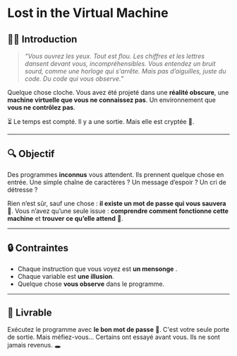 # **Lost in the Virtual Machine**

## **🕵️‍♂️ Introduction**
> _“Vous ouvrez les yeux. Tout est flou. Les chiffres et les lettres dansent devant vous, incompréhensibles. Vous entendez un bruit sourd, comme une horloge qui s'arrête. Mais pas d’aiguilles, juste du code. Du code qui vous observe.”_

Quelque chose cloche. Vous avez été projeté dans une **réalité obscure**, une **machine virtuelle que vous ne connaissez pas**. Un environnement que **vous ne contrôlez pas**.

⏳ Le temps est compté. Il y a une sortie.
Mais elle est cryptée 🔐.

---

## **🔍 Objectif**
Des programmes **inconnus** vous attendent. Ils prennent quelque chose en entrée.
Une simple chaîne de caractères ? Un message d’espoir ? Un cri de détresse ?

Rien n’est sûr, sauf une chose : **il existe un mot de passe qui vous sauvera** 🔑.
Vous n’avez qu’une seule issue : **comprendre comment fonctionne cette machine** et **trouver ce qu’elle attend** 🤔.

---

## **🔒 Contraintes**
- Chaque instruction que vous voyez est **un mensonge** .
- Chaque variable est **une illusion**.
- Quelque chose **vous observe** dans le programme.

---

## **🔧 Livrable**
Exécutez le programme avec **le bon mot de passe** 🔑. C'est votre seule porte de sortie.
Mais méfiez-vous… Certains ont essayé avant vous.
Ils ne sont jamais revenus. 🕳️
